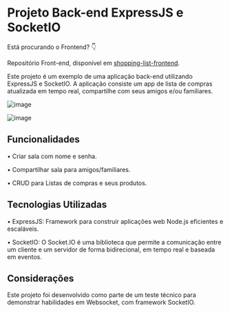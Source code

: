 # Projeto Back-end ExpressJS e SocketIO

Está procurando o Frontend? 👇

Repositório Front-end, disponível em [shopping-list-frontend](https://github.com/CaueFer/shopping-list-nextjs).



Este projeto é um exemplo de uma aplicação back-end utilizando ExpressJS e SocketIO. A aplicação consiste um app de lista de compras atualizada em tempo real, compartilhe com seus amigos e/ou familiares.


![image](https://github.com/user-attachments/assets/e6f97bbf-1e8e-4c56-9f90-a494a54156d9)


![image](https://github.com/user-attachments/assets/d1932686-017c-432d-a8ab-7db40474be3e)


## Funcionalidades

• Criar sala com nome e senha.

• Compartilhar sala para amigos/familiares.

• CRUD para Listas de compras e seus produtos.


## Tecnologias Utilizadas

• ExpressJS: Framework para construir aplicações web Node.js eficientes e escaláveis.

• SocketIO: O Socket.IO é uma biblioteca que permite a comunicação entre um cliente e um servidor de forma bidirecional, em tempo real e baseada em eventos.


## Considerações

Este projeto foi desenvolvido como parte de um teste técnico para demonstrar habilidades em Websocket, com framework SocketIO.
